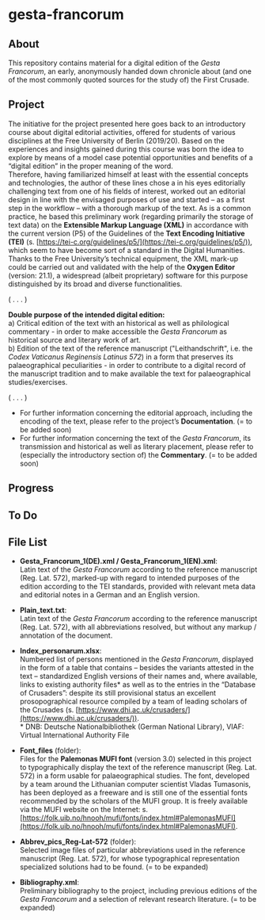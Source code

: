 # gesta-francorum

## About
This repository contains material for a digital edition of the *Gesta Francorum*, an early, anonymously handed down chronicle about (and one of the most commonly quoted sources for the study of) the First Crusade.

## Project
The initiative for the project presented here goes back to an introductory course about digital editorial activities, offered for students of various disciplines at the Free University of Berlin (2019/20). Based on the experiences and insights gained during this course was born the idea to explore by means of a model case potential opportunities and benefits of a “digital edition” in the proper meaning of the word.  
Therefore, having familiarized himself at least with the essential concepts and technologies, the author of these lines chose a in his eyes editorially challenging text from one of his fields of interest, worked out an editorial design in line with the envisaged purposes of use and started – as a first step in the workflow – with a thorough markup of the text. As is a common practice, he based this preliminary work (regarding primarily the storage of text data) on the **Extensible Markup Language (XML)** in accordance with the current version (P5) of the Guidelines of the **Text Encoding Initiative (TEI)** (s. [https://tei-c.org/guidelines/p5/](https://tei-c.org/guidelines/p5/)), which seem to have become sort of a standard in the Digital Humanities. Thanks to the Free University’s technical equipment, the XML mark-up could be carried out and validated with the help of the **Oxygen Editor** (version: 21.1), a widespread (albeit proprietary) software for this purpose distinguished by its broad and diverse functionalities.  
  
( . . . )  

**Double purpose of the intended digital edition:**  
   a) Critical edition of the text with an historical as well as philological commentary - in order to make accessible the *Gesta Francorum* as historical source and literary work of art.  
   b) Edition of the text of the reference manuscript ("Leithandschrift", i.e. the *Codex Vaticanus Reginensis Latinus 572*) in a form that preserves its palaeographical peculiarities - in order to contribute to a digital record of the manuscript tradition and to make available the text for palaeographical studies/exercises.  
  
( . . . )  

* For further information concerning the editorial approach, including the encoding of the text, please refer to the project’s **Documentation**. (= to be added soon)
* For further information concerning the text of the *Gesta Francorum*, its transmission and historical as well as literary placement, please refer to (especially the introductory section of) the **Commentary**. (= to be added soon)

## Progress

## To Do

## File List

* **Gesta_Francorum_1(DE).xml / Gesta_Francorum_1(EN).xml**:  
Latin text of the *Gesta Francorum* according to the reference manuscript (Reg. Lat. 572), marked-up with regard to intended purposes of the edition according to the TEI standards, provided with relevant meta data and editorial notes in a German and an English version.

* **Plain_text.txt**:  
Latin text of the *Gesta Francorum* according to the reference manuscript (Reg. Lat. 572), with all abbreviations resolved, but without any markup / annotation of the document.

* **Index_personarum.xlsx**:  
Numbered list of persons mentioned in the *Gesta Francorum*, displayed in the form of a table that contains – besides the variants attested in the text – standardized English versions of their names and, where available, links to existing authority files\* as well as to the entries in the “Database of Crusaders”: despite its still provisional status an excellent prosopographical resource compiled by a team of leading scholars of the Crusades (s. [https://www.dhi.ac.uk/crusaders/](https://www.dhi.ac.uk/crusaders/)).  
\* DNB: Deutsche Nationalbibliothek (German National Library), VIAF: Virtual International Authority File

* **Font_files** (folder):  
Files for the **Palemonas MUFI font** (version 3.0) selected in this project to typographically display the text of the reference manuscript (Reg. Lat. 572) in a form usable for palaeographical studies. The font, developed by a team around the Lithuanian computer scientist Vladas Tumasonis, has been deployed as a freeware and is still one of the essential fonts recommended by the scholars of the MUFI group. It is freely available via the MUFI website on the Internet: s. [https://folk.uib.no/hnooh/mufi/fonts/index.html#PalemonasMUFI](https://folk.uib.no/hnooh/mufi/fonts/index.html#PalemonasMUFI).

* **Abbrev_pics_Reg-Lat-572** (folder):  
Selected image files of particular abbreviations used in the reference manuscript (Reg. Lat. 572), for whose typographical representation specialized solutions had to be found. (= to be expanded)

* **Bibliography.xml**:  
Preliminary bibliography to the project, including previous editions of the *Gesta Francorum* and a selection of relevant research literature. (= to be expanded)
